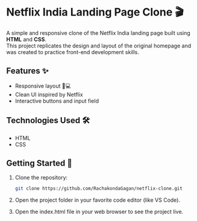 # Netflix India Landing Page Clone 🎬

A simple and responsive clone of the Netflix India landing page built using **HTML** and **CSS**.  
This project replicates the design and layout of the original homepage and was created to practice front-end development skills.

## Features ✨

- Responsive layout 📱💻
- Clean UI inspired by Netflix
- Interactive buttons and input field

## Technologies Used 🛠️

- HTML
- CSS

## Getting Started 🚀

1. Clone the repository:
   ```bash
   git clone https://github.com/RachakondaGagan/netflix-clone.git

2. Open the project folder in your favorite code editor (like VS Code).

3. Open the index.html file in your web browser to see the project live.
